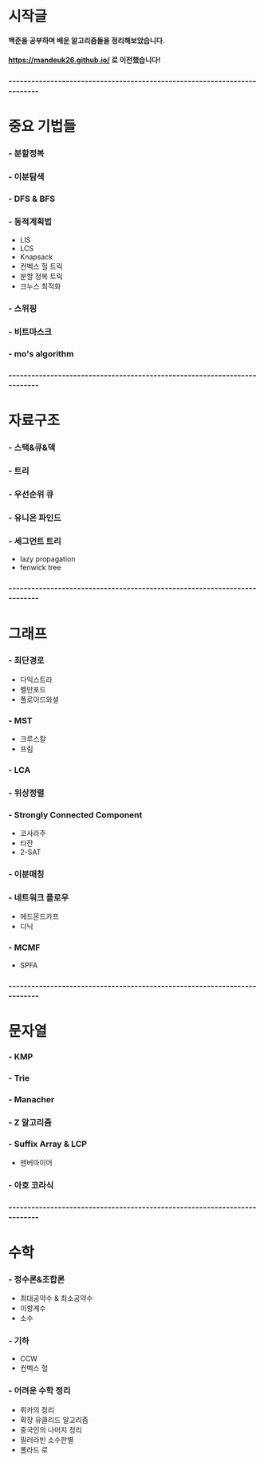 # 시작글
#### 백준을 공부하며 배운 알고리즘들을 정리해보았습니다.
#### https://mandeuk26.github.io/ 로 이전했습니다!
### -------------------------------------------------------------------------
# 중요 기법들
### - 분할정복
### - 이분탐색
### - DFS & BFS
### - 동적계획법
- LIS
- LCS
- Knapsack
- 컨벡스 헐 트릭
- 분할 정복 트릭
- 크누스 최적화
### - 스위핑
### - 비트마스크
### - mo's algorithm
### -------------------------------------------------------------------------
# 자료구조
### - 스택&큐&덱
### - 트리
### - 우선순위 큐
### - 유니온 파인드
### - 세그먼트 트리
- lazy propagation
- fenwick tree
### -------------------------------------------------------------------------
# 그래프
### - 최단경로
- 다익스트라
- 벨만포드
- 폴로이드와셜
### - MST
- 크루스칼
- 프림
### - LCA
### - 위상정렬
### - Strongly Connected Component
- 코사라주
- 타잔
- 2-SAT
### - 이분매칭
### - 네트워크 플로우
- 에드몬드카프
- 디닉
### - MCMF
- SPFA
### -------------------------------------------------------------------------
# 문자열
### - KMP
### - Trie
### - Manacher
### - Z 알고리즘
### - Suffix Array & LCP
- 맨버마이어
### - 아호 코라식
### -------------------------------------------------------------------------
# 수학
### - 정수론&조합론
- 최대공약수 & 최소공약수
- 이항계수
- 소수
### - 기하
- CCW
- 컨벡스 헐
### - 어려운 수학 정리
- 뤼카의 정리
- 확장 유클리드 알고리즘
- 중국인의 나머지 정리
- 밀러라빈 소수판별
- 폴라드 로
